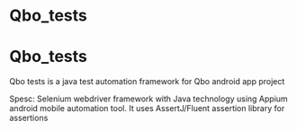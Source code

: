 # Qbo_tests
# Qbo_tests

Qbo tests is a java test automation framework for Qbo android app project


Spesc:
Selenium webdriver framework with Java technology using Appium android mobile automation tool.
It uses AssertJ/Fluent assertion library for assertions